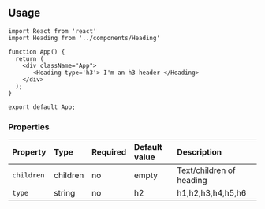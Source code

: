 ## Usage 

```
import React from 'react'
import Heading from '../components/Heading'

function App() {
  return (
    <div className="App">
       <Heading type='h3'> I'm an h3 header </Heading>
    </div>
  );
}

export default App;
```

### Properties

Property | Type | Required | Default value | Description
:--- | :--- | :--- | :--- | :---
`children`|children|no|empty| Text/children of heading
`type`|string|no|h2| h1,h2,h3,h4,h5,h6

